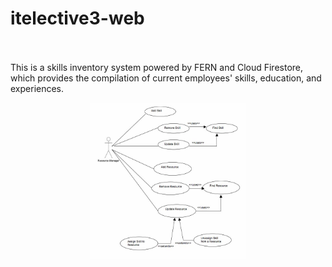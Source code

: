 # itelective3-web

</br></br>
This is a skills inventory system powered by FERN and Cloud Firestore, which provides the compilation of current employees' skills, education, and experiences.
<p align="center">
  <img src="skills inventory.jpg" data-canonical-src="https://gyazo.com/eb5c5741b6a9a16c692170a41a49c858.png" width="250" height="250" />

</p>



